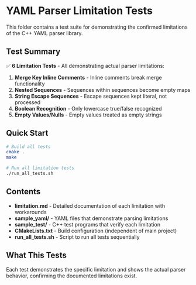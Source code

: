 # YAML Parser Limitation Tests

This folder contains a test suite for demonstrating the confirmed limitations of the C++ YAML parser library.

## Test Summary

✅ **6 Limitation Tests** - All demonstrating actual parser limitations:

1. **Merge Key Inline Comments** - Inline comments break merge functionality
2. **Nested Sequences** - Sequences within sequences become empty maps
3. **String Escape Sequences** - Escape sequences kept literal, not processed
4. **Boolean Recognition** - Only lowercase true/false recognized
6. **Empty Values/Nulls** - Empty values treated as empty strings

## Quick Start

```bash
# Build all tests
cmake .
make

# Run all limitation tests
./run_all_tests.sh
```

## Contents

- **limitation.md** - Detailed documentation of each limitation with workarounds
- **sample_yaml/** - YAML files that demonstrate parsing limitations
- **sample_test/** - C++ test programs that verify each limitation
- **CMakeLists.txt** - Build configuration (independent of main project)
- **run_all_tests.sh** - Script to run all tests sequentially

## What This Tests

Each test demonstrates the specific limitation and shows the actual parser behavior, confirming the documented limitations exist.
